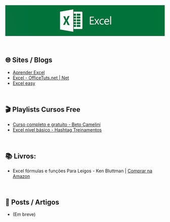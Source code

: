 <div align="center">

 <img src="images/excel-banner.jpg" min-width="1000px" width="1000px" align="center" alt="image">
   
</div>
<br><br>

## 🌐 Sites / Blogs

+ [Aprender Excel](https://www.aprenderexcel.com.br/tutoriais)
+ [Excel - OfficeTuts.net | Net](https://excel.officetuts.net/)
+ [Excel easy](https://www.excel-easy.com/)

<br>

## 🎬 Playlists Cursos Free

+ [Curso completo e gratuito - Beto Camelini](https://www.youtube.com/watch?v=9OIWw2h7al0&list=PLFVUrXYB__lbg2ttKhleZbLfXABwtx2ni)
+ [Excel nível básico - Hashtag Treinamentos](https://www.youtube.com/watch?v=Ufmem0LjubI&list=PLxjKFMYkZ9OciqkeAGy7w9Rc3CoO80MpK)

<br>

## 📚  Livros: 
 
+ Excel fórmulas e funções Para Leigos - Ken Bluttman | [Comprar na Amazon](https://www.amazon.com.br/dp/8550808458?tag=inlivros-20&linkCode=osi&th=1&psc=1&keywords=livros%20de%20excel)

<br>

## 📰 Posts / Artigos

+ (Em breve)
